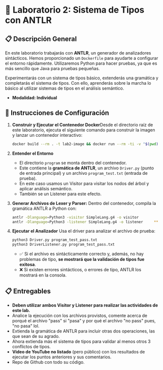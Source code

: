 # 🧪 Laboratorio 2: Sistema de Tipos con ANTLR

## 📋 Descripción General

En este laboratorio trabajarás con **ANTLR**, un generador de analizadores sintácticos. Hemos proporcionado un `Dockerfile` para ayudarte a configurar el entorno rápidamente. Utilizaremos Python para hacer pruebas, ya que es más sencillo que Java para pruebas pequeñas.

Experimentarás con un sistema de tipos básico, extenderás una gramática y completarás el sistema de tipos. Con ello, aprenderás sobre la marcha lo básico al utilizar sistemas de tipos en el análisis semántico.

* **Modalidad: Individual**

## 🧰 Instrucciones de Configuración

1. **Construir y Ejecutar el Contenedor Docker**Desde el directorio raíz de este laboratorio, ejecuta el siguiente comando para construir la imagen y lanzar un contenedor interactivo:

   ```bash
   docker build --rm . -t lab2-image && docker run --rm -ti -v "$(pwd)/program":/program lab2-image
   ```
2. **Entender el Entorno**

   - El directorio `program` se monta dentro del contenedor.
   - Este contiene la **gramática de ANTLR**, un archivo `Driver.py` (punto de entrada principal) y un archivo `program_test.txt` (entrada de prueba).
   - En este caso usamos un Visitor para visitar los nodos del árbol y aplicar análisis semántico.
   - También se  un Listener para este efecto.
3. **Generar Archivos de Lexer y Parser:** Dentro del contenedor, compila la gramática ANTLR a Python con:

   ```bash
   antlr -Dlanguage=Python3 -visitor SimpleLang.g4 -o visitor			*** Esto es para utilizar un Visitor ***
   antlr -Dlanguage=Python3 -listener SimpleLang.g4 -o listener		*** Y esto es para utilizar un Listener ***
   ```
4. **Ejecutar el Analizador**
   Usa el driver para analizar el archivo de prueba:

   ```bash
   python3 Driver.py program_test_pass.txt
   python3 DriverListener.py program_test_pass.txt
   ```

   - ✅ Si el archivo es sintácticamente correcto y, además, no hay problemas de tipo, **se mostrará que la validación de tipos fue exitosa**.
   - ❌ Si existen errores sintácticos, o errores de tipo, ANTLR los mostrará en la consola.

## 📋 Entregables

- **Deben utilizar ambos Visitor y Listener para realizar las actividades de este lab.**
- Analice la ejecución con los archivos provistos, comente acerca de porqué el archivo "pass" si "pasa" y por qué el archivo "no pass" pues, "no pasa" lol.
- Extienda la gramática de ANTLR para incluir otras dos operaciones, las que sean de su agrado.
- Ahora extienda más el sistema de tipos para validar al menos otros 3 conflictos de tipos.
- **Video de YouTube no listado** (pero público) con los resultados de ejecutar los puntos anteriores y sus comentarios.
- Repo de Github con todo su código.
